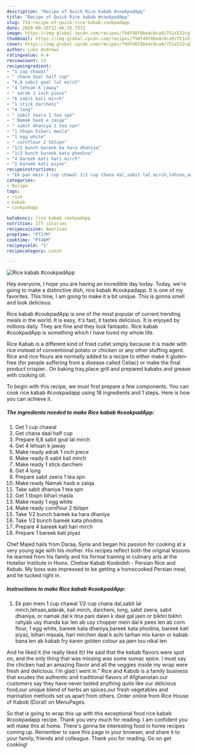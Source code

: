 ```yaml
---
description: "Recipe of Quick Rice kabab #cookpadApp"
title: "Recipe of Quick Rice kabab #cookpadApp"
slug: 724-recipe-of-quick-rice-kabab-cookpadapp
date: 2020-09-15T12:46:35.737Z
image: https://img-global.cpcdn.com/recipes/f9df40f8be4c0ca9/751x532cq70/rice-kabab-cookpadapp-recipe-main-photo.jpg
thumbnail: https://img-global.cpcdn.com/recipes/f9df40f8be4c0ca9/751x532cq70/rice-kabab-cookpadapp-recipe-main-photo.jpg
cover: https://img-global.cpcdn.com/recipes/f9df40f8be4c0ca9/751x532cq70/rice-kabab-cookpadapp-recipe-main-photo.jpg
author: Luke Andrews
ratingvalue: 4.4
reviewcount: 13
recipeingredient:
- "1 cup chawal"
- " chana daal half cup"
- "6,8 sabit goal lal mirch"
- "4 lehsan k jaway"
- " adrak 1 inch piece"
- "6 sabit kali mirch"
- "1 stick darcheni"
- "4 long"
- " sabit zeera 1 tea spn"
- " Namak hasb e zaiqa"
- " sabit dhaniya 1 tea spn"
- "1 tbspn bihari masla"
- "1 egg white"
- " cornflour 2 tblspn"
- "1/2 bunch bareek ka hara dhaniya"
- "1/2 bunch bareek kata phodina"
- "4 bareek kati hari mirch"
- "1 bareek kati piyaz"
recipeinstructions:
- "Ek pan mein 1 cup chawal 1/2 cup chana dal,sabit lal mirch,lehsan,adarak, kali mirch, darcheni, long, sabit zeera, sabit dhaniya, or namak dal k itna pani dalen k daal gal jaen or bikhri bikhri rahyab usy thanda kar len ab usy chopper mein dal k pees len ab corn flour, 1 egg white, bareek kata dhaniya,bareek kata phodina, bareek kati piyaz, bihari masala, hari mirchen daal k achi tarhan mix karen or kabab bana len ab kabab fry karen golden colour aa jaen tou nikal len"
categories:
- Recipe
tags:
- rice
- kabab
- cookpadapp

katakunci: rice kabab cookpadapp 
nutrition: 277 calories
recipecuisine: American
preptime: "PT27M"
cooktime: "PT46M"
recipeyield: "1"
recipecategory: Lunch

---
```



![Rice kabab #cookpadApp](https://img-global.cpcdn.com/recipes/f9df40f8be4c0ca9/751x532cq70/rice-kabab-cookpadapp-recipe-main-photo.jpg)

Hey everyone, I hope you are having an incredible day today. Today, we're going to make a distinctive dish, rice kabab #cookpadapp. It is one of my favorites. This time, I am going to make it a bit unique. This is gonna smell and look delicious.

Rice kabab #cookpadApp is one of the most popular of current trending meals in the world. It is easy, it's fast, it tastes delicious. It is enjoyed by millions daily. They are fine and they look fantastic. Rice kabab #cookpadApp is something which I have loved my whole life.

Rice Kabab is a different kind of fried cutlet simply because it is made with rice instead of conventional potato or chicken or any other stuffing agent. Rice and rice flours are normally added to a recipe to either make it gluten-free (for people suffering from a disease called Celiac) or make the final product crispier.. On baking tray,place grill and prepared kababs and grease with cooking oil.


To begin with this recipe, we must first prepare a few components. You can cook rice kabab #cookpadapp using 18 ingredients and 1 steps. Here is how you can achieve it.

<!--inarticleads1-->

##### The ingredients needed to make Rice kabab #cookpadApp:

1. Get 1 cup chawal
1. Get  chana daal half cup
1. Prepare 6,8 sabit goal lal mirch
1. Get 4 lehsan k jaway
1. Make ready  adrak 1 inch piece
1. Make ready 6 sabit kali mirch
1. Make ready 1 stick darcheni
1. Get 4 long
1. Prepare  sabit zeera 1 tea spn
1. Make ready  Namak hasb e zaiqa
1. Take  sabit dhaniya 1 tea spn
1. Get 1 tbspn bihari masla
1. Make ready 1 egg white
1. Make ready  cornflour 2 tblspn
1. Take 1/2 bunch bareek ka hara dhaniya
1. Take 1/2 bunch bareek kata phodina
1. Prepare 4 bareek kati hari mirch
1. Prepare 1 bareek kati piyaz


Chef Majed hails from Daraa, Syria and began his passion for cooking at a very young age with his mother. His recipes reflect both the original lessons he learned from his family and his formal training in culinary arts at the Hotelier Institute in Homs. Chelow Kabab Koobideh - Persian Rice and Kebab. My boss was impressed to be getting a homecooked Persian meal, and he tucked right in. 

<!--inarticleads2-->

##### Instructions to make Rice kabab #cookpadApp:

1. Ek pan mein 1 cup chawal 1/2 cup chana dal,sabit lal mirch,lehsan,adarak, kali mirch, darcheni, long, sabit zeera, sabit dhaniya, or namak dal k itna pani dalen k daal gal jaen or bikhri bikhri rahyab usy thanda kar len ab usy chopper mein dal k pees len ab corn flour, 1 egg white, bareek kata dhaniya,bareek kata phodina, bareek kati piyaz, bihari masala, hari mirchen daal k achi tarhan mix karen or kabab bana len ab kabab fry karen golden colour aa jaen tou nikal len


And he liked it (he really liked it)! He said that the kebab flavors were spot on, and the only thing that was missing was some sumac spice. I must say the chicken had an amazing flavor and all the veggies inside my wrap were fresh and delicious. I&#39;m glad I went in.&#34; Rice and Kabob is a family business that exudes the authentic and traditional flavors of Afghanistan.our customers say they have never tasted anything quite like our delicious food,our unique blend of herbs an spices,our fresh vegetables and marination methods set us apart from others. Order online from Rice House of Kabob (Doral) on MenuPages. 

So that is going to wrap this up with this exceptional food rice kabab #cookpadapp recipe. Thank you very much for reading. I am confident you will make this at home. There's gonna be interesting food in home recipes coming up. Remember to save this page in your browser, and share it to your family, friends and colleague. Thank you for reading. Go on get cooking!
